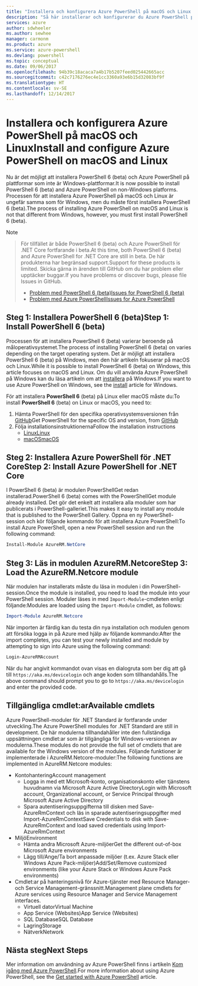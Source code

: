 ```yaml
---
title: "Installera och konfigurera Azure PowerShell på macOS och Linux | Microsoft Docs"
description: "Så här installerar och konfigurerar du Azure PowerShell på macOS och Linux för första gången."
services: azure
author: sdwheeler
ms.author: sewhee
manager: carmonm
ms.product: azure
ms.service: azure-powershell
ms.devlang: powershell
ms.topic: conceptual
ms.date: 09/06/2017
ms.openlocfilehash: 94b39c18acaca7a4b17b5207feed025442665acc
ms.sourcegitcommit: c42c7176276ec4e1cc3360a93e6b15d32083bf9f
ms.translationtype: HT
ms.contentlocale: sv-SE
ms.lasthandoff: 12/14/2017
---
```

# <a name="install-and-configure-azure-powershell-on-macos-and-linux"></a><span data-ttu-id="1fc26-103">Installera och konfigurera Azure PowerShell på macOS och Linux</span><span class="sxs-lookup"><span data-stu-id="1fc26-103">Install and configure Azure PowerShell on macOS and Linux</span></span>

<span data-ttu-id="1fc26-104">Nu är det möjligt att installera PowerShell 6 (beta) och Azure PowerShell på plattformar som inte är Windows-plattformar.</span><span class="sxs-lookup"><span data-stu-id="1fc26-104">It is now possible to install PowerShell 6 (beta) and Azure PowerShell on non-Windows platforms.</span></span>
<span data-ttu-id="1fc26-105">Processen för att installera Azure PowerShell på macOS och Linux är ungefär samma som för Windows, men du måste först installera PowerShell 6 (beta).</span><span class="sxs-lookup"><span data-stu-id="1fc26-105">The process of installing Azure PowerShell on macOS and Linux is not that different from Windows, however, you must first install PowerShell 6 (beta).</span></span>

> [!NOTE]

> <span data-ttu-id="1fc26-106">För tillfället är både PowerShell 6 (beta) och Azure PowerShell för .NET Core fortfarande i beta.</span><span class="sxs-lookup"><span data-stu-id="1fc26-106">At this time, both PowerShell 6 (beta) and Azure PowerShell for .NET Core are still in beta.</span></span>
> <span data-ttu-id="1fc26-107">De här produkterna har begränsad support.</span><span class="sxs-lookup"><span data-stu-id="1fc26-107">Support for these products is limited.</span></span> <span data-ttu-id="1fc26-108">Skicka gärna in ärenden till GitHub om du har problem eller upptäcker buggar.</span><span class="sxs-lookup"><span data-stu-id="1fc26-108">If you have problems or discover bugs, please file Issues in GitHub.</span></span>
>
> * [<span data-ttu-id="1fc26-109">Problem med PowerShell 6 (beta)</span><span class="sxs-lookup"><span data-stu-id="1fc26-109">Issues for PowerShell 6 (beta)</span></span>](https://github.com/PowerShell/PowerShell/issues)
> * [<span data-ttu-id="1fc26-110">Problem med Azure PowerShell</span><span class="sxs-lookup"><span data-stu-id="1fc26-110">Issues for Azure PowerShell</span></span>](https://github.com/azure/azure-docs-powershell/issues)

## <a name="step-1-install-powershell-6-beta"></a><span data-ttu-id="1fc26-111">Steg 1: Installera PowerShell 6 (beta)</span><span class="sxs-lookup"><span data-stu-id="1fc26-111">Step 1: Install PowerShell 6 (beta)</span></span>

<span data-ttu-id="1fc26-112">Processen för att installera PowerShell 6 (beta) varierar beroende på måloperativsystemet.</span><span class="sxs-lookup"><span data-stu-id="1fc26-112">The process of installing PowerShell 6 (beta) on varies depending on the target operating system.</span></span>
<span data-ttu-id="1fc26-113">Det är möjligt att installera PowerShell 6 (beta) på Windows, men den här artikeln fokuserar på macOS och Linux.</span><span class="sxs-lookup"><span data-stu-id="1fc26-113">While it is possible to install PowerShell 6 (beta) on Windows, this article focuses on macOS and Linux.</span></span> <span data-ttu-id="1fc26-114">Om du vill använda Azure PowerShell på Windows kan du läsa artikeln om att [installera](./install-azurerm-ps.md) på Windows.</span><span class="sxs-lookup"><span data-stu-id="1fc26-114">If you want to use Azure PowerShell on Windows, see the [install](./install-azurerm-ps.md) article for Windows.</span></span>

<span data-ttu-id="1fc26-115">För att installera **PowerShell 6** (beta) på Linux eller macOS måste du:</span><span class="sxs-lookup"><span data-stu-id="1fc26-115">To install **PowerShell 6** (beta) on Linux or macOS, you need to:</span></span>

1. <span data-ttu-id="1fc26-116">Hämta PowerShell för den specifika operativsystemsversionen från [GitHub](https://github.com/powershell/powershell#get-powershell)</span><span class="sxs-lookup"><span data-stu-id="1fc26-116">Get PowerShell for the specific OS and version, from [GitHub](https://github.com/powershell/powershell#get-powershell)</span></span>
2. <span data-ttu-id="1fc26-117">Följa installationsinstruktionerna</span><span class="sxs-lookup"><span data-stu-id="1fc26-117">Follow the installation instructions</span></span>
   - [<span data-ttu-id="1fc26-118">Linux</span><span class="sxs-lookup"><span data-stu-id="1fc26-118">Linux</span></span>](https://github.com/PowerShell/PowerShell/blob/master/docs/installation/linux.md)
   - [<span data-ttu-id="1fc26-119">macOS</span><span class="sxs-lookup"><span data-stu-id="1fc26-119">macOS</span></span>](https://github.com/PowerShell/PowerShell/blob/master/docs/installation/linux.md#macos-1012)

## <a name="step-2-install-azure-powershell-for-net-core"></a><span data-ttu-id="1fc26-120">Steg 2: Installera Azure PowerShell för .NET Core</span><span class="sxs-lookup"><span data-stu-id="1fc26-120">Step 2: Install Azure PowerShell for .NET Core</span></span>

<span data-ttu-id="1fc26-121">I PowerShell 6 (beta) är modulen PowerShellGet redan installerad.</span><span class="sxs-lookup"><span data-stu-id="1fc26-121">PowerShell 6 (beta) comes with the PowerShellGet module already installed.</span></span> <span data-ttu-id="1fc26-122">Det gör det enkelt att installera alla moduler som har publicerats i PowerShell-galleriet.</span><span class="sxs-lookup"><span data-stu-id="1fc26-122">This makes it easy to install any module that is published to the PowerShell Gallery.</span></span> <span data-ttu-id="1fc26-123">Öppna en ny PowerShell-session och kör följande kommando för att installera Azure PowerShell:</span><span class="sxs-lookup"><span data-stu-id="1fc26-123">To install Azure PowerShell, open a new PowerShell session and run the following command:</span></span>

```powershell
Install-Module AzureRM.NetCore
```

## <a name="step-3-load-the-azurermnetcore-module"></a><span data-ttu-id="1fc26-124">Steg 3: Läs in modulen AzureRM.Netcore</span><span class="sxs-lookup"><span data-stu-id="1fc26-124">Step 3: Load the AzureRM.Netcore module</span></span>

<span data-ttu-id="1fc26-125">När modulen har installerats måste du läsa in modulen i din PowerShell-session.</span><span class="sxs-lookup"><span data-stu-id="1fc26-125">Once the module is installed, you need to load the module into your PowerShell session.</span></span> <span data-ttu-id="1fc26-126">Moduler läses in med `Import-Module`-cmdleten enligt följande:</span><span class="sxs-lookup"><span data-stu-id="1fc26-126">Modules are loaded using the `Import-Module` cmdlet, as follows:</span></span>

```powershell
Import-Module AzureRM.Netcore
```

<span data-ttu-id="1fc26-127">När importen är färdig kan du testa din nya installation och modulen genom att försöka logga in på Azure med hjälp av följande kommando:</span><span class="sxs-lookup"><span data-stu-id="1fc26-127">After the import completes, you can test your newly installed and module by attempting to sign into Azure using the following command:</span></span>

```powershell
Login-AzureRMAccount
```

<span data-ttu-id="1fc26-128">När du har angivit kommandot ovan visas en dialogruta som ber dig att gå till `https://aka.ms/devicelogin` och ange koden som tillhandahålls.</span><span class="sxs-lookup"><span data-stu-id="1fc26-128">The above command should prompt you to go to `https://aka.ms/devicelogin` and enter the provided code.</span></span>

## <a name="available-cmdlets"></a><span data-ttu-id="1fc26-129">Tillgängliga cmdlet:ar</span><span class="sxs-lookup"><span data-stu-id="1fc26-129">Available cmdlets</span></span>

<span data-ttu-id="1fc26-130">Azure PowerShell-moduler för .NET Standard är fortfarande under utveckling.</span><span class="sxs-lookup"><span data-stu-id="1fc26-130">The Azure PowerShell modules for .NET Standard are still in development.</span></span> <span data-ttu-id="1fc26-131">De här modulerna tillhandahåller inte den fullständiga uppsättningen cmdlet:ar som är tillgängliga för Windows-versionen av modulerna.</span><span class="sxs-lookup"><span data-stu-id="1fc26-131">These modules do not provide the full set of cmdlets that are available for the Windows version of the modules.</span></span> <span data-ttu-id="1fc26-132">Följande funktioner är implementerade i AzureRM.Netcore-moduler:</span><span class="sxs-lookup"><span data-stu-id="1fc26-132">The following functions are implemented in AzureRM.Netcore modules:</span></span>

* <span data-ttu-id="1fc26-133">Kontohantering</span><span class="sxs-lookup"><span data-stu-id="1fc26-133">Account management</span></span>
  - <span data-ttu-id="1fc26-134">Logga in med ett Microsoft-konto, organisationskonto eller tjänstens huvudnamn via Microsoft Azure Active Directory</span><span class="sxs-lookup"><span data-stu-id="1fc26-134">Login with Microsoft account, Organizational account, or Service Principal through Microsoft Azure Active Directory</span></span>
  - <span data-ttu-id="1fc26-135">Spara autentiseringsuppgifterna till disken med Save-AzureRmContext och läs in sparade autentiseringsuppgifter med Import-AzureRmContext</span><span class="sxs-lookup"><span data-stu-id="1fc26-135">Save Credentials to disk with Save-AzureRmContext and load saved credentials using Import-AzureRmContext</span></span>
* <span data-ttu-id="1fc26-136">Miljö</span><span class="sxs-lookup"><span data-stu-id="1fc26-136">Environment</span></span>
  - <span data-ttu-id="1fc26-137">Hämta andra Microsoft Azure-miljöer</span><span class="sxs-lookup"><span data-stu-id="1fc26-137">Get the different out-of-box Microsoft Azure environments</span></span>
  - <span data-ttu-id="1fc26-138">Lägg till/Ange/Ta bort anpassade miljöer (t.ex. Azure Stack eller Windows Azure Pack-miljöer)</span><span class="sxs-lookup"><span data-stu-id="1fc26-138">Add/Set/Remove customized environments (like your Azure Stack or Windows Azure Pack environments)</span></span>
* <span data-ttu-id="1fc26-139">Cmdlet:ar på hanteringsnivå för Azure-tjänster med Resource Manager- och Service Management-gränssnitt.</span><span class="sxs-lookup"><span data-stu-id="1fc26-139">Management plane cmdlets for Azure services using Resource Manager and Service Management interfaces.</span></span>
  - <span data-ttu-id="1fc26-140">Virtuell dator</span><span class="sxs-lookup"><span data-stu-id="1fc26-140">Virtual Machine</span></span>
  - <span data-ttu-id="1fc26-141">App Service (Websites)</span><span class="sxs-lookup"><span data-stu-id="1fc26-141">App Service (Websites)</span></span>
  - <span data-ttu-id="1fc26-142">SQL Database</span><span class="sxs-lookup"><span data-stu-id="1fc26-142">SQL Database</span></span>
  - <span data-ttu-id="1fc26-143">Lagring</span><span class="sxs-lookup"><span data-stu-id="1fc26-143">Storage</span></span>
  - <span data-ttu-id="1fc26-144">Nätverk</span><span class="sxs-lookup"><span data-stu-id="1fc26-144">Network</span></span>

## <a name="next-steps"></a><span data-ttu-id="1fc26-145">Nästa steg</span><span class="sxs-lookup"><span data-stu-id="1fc26-145">Next Steps</span></span>

<span data-ttu-id="1fc26-146">Mer information om användning av Azure PowerShell finns i artikeln [Kom igång med Azure PowerShell](get-started-azureps.md).</span><span class="sxs-lookup"><span data-stu-id="1fc26-146">For more information about using Azure PowerShell, see the [Get started with Azure PowerShell](get-started-azureps.md) article.</span></span>
